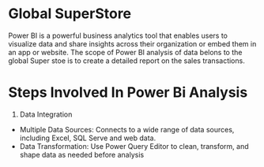 # **Global SuperStore**
  Power BI is a powerful business analytics tool that enables users to visualize data and share insights across their organization or embed them in an app or website. The scope of Power BI analysis of  data belons to the global Super stoe is to create a detailed report on the sales transactions.

# **Steps Involved In Power Bi Analysis**
1) Data Integration
- Multiple Data Sources: Connects to a wide range of data sources, including Excel, SQL Serve and web data.
- Data Transformation: Use Power Query Editor to clean, transform, and shape data as needed before analysis


